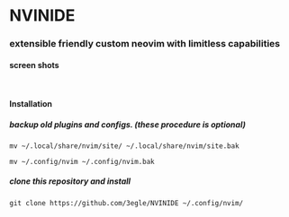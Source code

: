 # NVINIDE

### extensible friendly custom neovim with limitless capabilities

#### screen shots
![]()

![]() 
#### Installation

##### backup old plugins and configs. (these procedure is optional)

```
mv ~/.local/share/nvim/site/ ~/.local/share/nvim/site.bak

mv ~/.config/nvim ~/.config/nvim.bak
```

##### clone this repository and install

```
git clone https://github.com/3egle/NVINIDE ~/.config/nvim/

```
